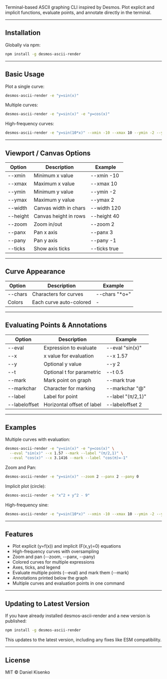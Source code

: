 Terminal-based ASCII graphing CLI inspired by Desmos.
Plot explicit and implicit functions, evaluate points, and annotate directly in the terminal.

---

## Installation

Globally via npm:

```bash
npm install -g desmos-ascii-render
```

---

## Basic Usage

Plot a single curve:


```bash
desmos-ascii-render -e "y=sin(x)"
```

Multiple curves:

```bash
desmos-ascii-render -e "y=sin(x)" -e "y=cos(x)"
```

High-frequency curves:

```bash
desmos-ascii-render -e "y=sin(10*x)" --xmin -10 --xmax 10 --ymin -2 --ymax 2
```

---

## Viewport / Canvas Options

| Option      | Description              | Example        |
|-------------|--------------------------|----------------|
| --xmin      | Minimum x value          | --xmin -10     |
| --xmax      | Maximum x value          | --xmax 10      |
| --ymin      | Minimum y value          | --ymin -2      |
| --ymax      | Maximum y value          | --ymax 2       |
| --width     | Canvas width in chars    | --width 120    |
| --height    | Canvas height in rows    | --height 40    |
| --zoom      | Zoom in/out              | --zoom 2       |
| --panx      | Pan x axis               | --panx 3       |
| --pany      | Pan y axis               | --pany -1      |
| --ticks     | Show axis ticks          | --ticks true   |

---

## Curve Appearance

| Option        | Description              | Example        |
|---------------|--------------------------|----------------|
| --chars       | Characters for curves    | --chars "*o+" |
| Colors        | Each curve auto-colored  | -              |

---

## Evaluating Points & Annotations

| Option        | Description                  | Example                   |
|---------------|------------------------------|---------------------------|
| --eval        | Expression to evaluate       | --eval "sin(x)"           |
| --x           | x value for evaluation       | --x 1.57                  |
| --y           | Optional y value             | --y 2                     |
| --t           | Optional t for parametric    | --t 0.5                   |
| --mark        | Mark point on graph          | --mark true               |
| --markchar    | Character for marking        | --markchar "@"            |
| --label       | Label for point              | --label "(π/2,1)"        |
| --labeloffset | Horizontal offset of label   | --labeloffset 2           |

---

## Examples

Multiple curves with evaluation:

```bash
desmos-ascii-render -e "y=sin(x)" -e "y=cos(x)" \
  --eval "sin(x)" --x 1.57 --mark --label "(π/2,1)" \
  --eval "cos(x)" --x 3.1416 --mark --label "cos(π)=-1"
```

Zoom and Pan:

```bash
desmos-ascii-render -e "y=sin(x)" --zoom 2 --panx 2 --pany 0
```

Implicit plot (circle):

```bash
desmos-ascii-render -e "x^2 + y^2 - 9"
```

High-frequency sine:

```bash
desmos-ascii-render -e "y=sin(10*x)" --xmin -10 --xmax 10 --ymin -2 --ymax 2
```

---

## Features

- Plot explicit (y=f(x)) and implicit (F(x,y)=0) equations
- High-frequency curves with oversampling
- Zoom and pan (--zoom, --panx, --pany)
- Colored curves for multiple expressions
- Axes, ticks, and legend
- Evaluate multiple points (--eval) and mark them (--mark)
- Annotations printed below the graph
- Multiple curves and evaluation points in one command

---

## Updating to Latest Version

If you have already installed desmos-ascii-render and a new version is published:

```bash
npm install -g desmos-ascii-render
```

This updates to the latest version, including any fixes like ESM compatibility.

---

## License

MIT © Daniel Kisenko
